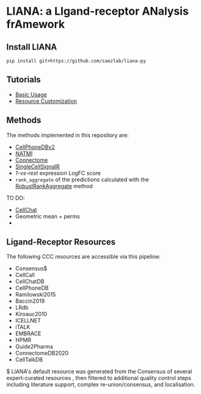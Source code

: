 # LIANA: a LIgand-receptor ANalysis frAmework

## Install LIANA
```
pip install git+https://github.com/saezlab/liana-py
```

## Tutorials
- [Basic Usage]()
- [Resource Customization]()


## Methods

The methods implemented in this repository are:

- [CellPhoneDBv2](https://github.com/Teichlab/cellphonedb)
- [NATMI](https://github.com/forrest-lab/NATMI)
- [Connectome](https://github.com/msraredon/Connectome)
- [SingleCellSignalR](https://github.com/SCA-IRCM/SingleCellSignalR)
- *1-vs-rest* expression LogFC score
- `rank_aggregate` of the predictions calculated with the
[RobustRankAggregate](https://academic.oup.com/bioinformatics/article/28/4/573/213339) method


TO DO:
- [CellChat](https://github.com/sqjin/CellChat)
- Geometric mean + perms
- 

## Ligand-Receptor Resources


The following CCC resources are accessible via this pipeline:

- Consensus$
- CellCall
- CellChatDB
- CellPhoneDB
- Ramilowski2015
- Baccin2019
- LRdb
- Kiroauc2010
- ICELLNET
- iTALK
- EMBRACE
- HPMR
- Guide2Pharma
- ConnectomeDB2020
- CellTalkDB

$ LIANA's default resource was generated from the Consensus of several expert-curated resources
, then filtered to additional quality control steps including literature support, complex re-union/consensus,
and localisation.


